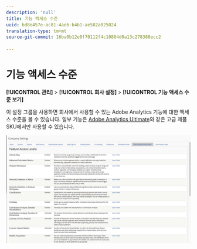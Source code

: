 ```yaml
---
description: 'null'
title: 기능 액세스 수준
uuid: bd8e457e-ac81-4ae6-b4b1-ae582a025024
translation-type: tm+mt
source-git-commit: 16ba0b12e0f70112f4c10804d0a13c278388ecc2

---
```



# 기능 액세스 수준

**[!UICONTROL 관리]** > **[!UICONTROL 회사 설정]** > **[!UICONTROL 기능 액세스 수준 보기]**

이 설정 그룹을 사용하면 회사에서 사용할 수 있는 Adobe Analytics 기능에 대한 액세스 수준을 볼 수 있습니다. 일부 기능은 [Adobe Analytics Ultimate](https://www.adobe.com/kr/data-analytics-cloud/analytics/ultimate.html)와 같은 고급 제품 SKU에서만 사용할 수 있습니다.

![](assets/feature-access-levels.png)

